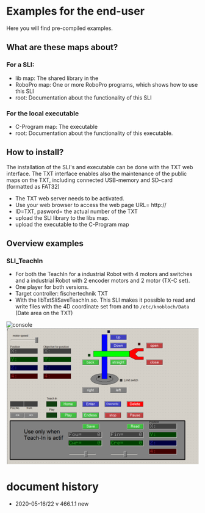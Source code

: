 # Examples for the end-user
Here you will find pre-compiled examples.
## What are these maps about?
### For a SLI:
- lib map: The shared library in the
- RoboPro map: One or more RoboPro programs, which shows how to use this SLI
- root: Documentation about the functionality of this SLI
### For the local executable
- C-Program map: The executable
- root: Documentation about the functionality of this executable.

## How to install?
The installation of the SLI's and executable can be done with the TXT web interface.
The TXT interface enables also the maintenance of the public maps on the TXT, including connected USB-memory and SD-card (formatted as FAT32)
- The TXT web server needs to be activated.
- Use your web browser to access the web page
URL= http://<ip-addres of the TXT>
- ID=TXT, pasword= the actual number of the TXT
- upload the SLI library to the libs map.
- upload the executable to the C-Program map
 
## Overview examples

### SLI_TeachIn
- For both the TeachIn for a industrial Robot with 4 motors and switches and a industrial Robot with 2 encoder motors and 2 motor (TX-C set).
- One player for both versions.
- Target controller: fischertechnik TXT
- With the libTxtSliSaveTeachIn.so. This SLI makes it possible to read and write files with the 4D coordinate set from and to `/etc/knobloch/Data` (Date area on the TXT)

![console](..\SLI_TeachIn\docs\player(panel_02).png)
![console](.\SLI_TeachIn\docs\TeachIn(panel_02).png)

# document history
- 2020-05-16/22 v 466.1.1 new
